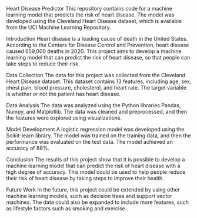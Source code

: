 
Heart Disease Predictor
This repository contains code for a machine learning model that predicts the risk of heart disease. The model was developed using the Cleveland Heart Disease dataset, which is available from the UCI Machine Learning Repository.

Introduction
Heart disease is a leading cause of death in the United States. According to the Centers for Disease Control and Prevention, heart disease caused 659,000 deaths in 2020. This project aims to develop a machine learning model that can predict the risk of heart disease, so that people can take steps to reduce their risk.

Data Collection
The data for this project was collected from the Cleveland Heart Disease dataset. This dataset contains 13 features, including age, sex, chest pain, blood pressure, cholesterol, and heart rate. The target variable is whether or not the patient has heart disease.

Data Analysis
The data was analyzed using the Python libraries Pandas, Numpy, and Matplotlib. The data was cleaned and preprocessed, and then the features were explored using visualizations.

Model Development
A logistic regression model was developed using the Scikit-learn library. The model was trained on the training data, and then the performance was evaluated on the test data. The model achieved an accuracy of 88%.

Conclusion
The results of this project show that it is possible to develop a machine learning model that can predict the risk of heart disease with a high degree of accuracy. This model could be used to help people reduce their risk of heart disease by taking steps to improve their health.

Future Work
In the future, this project could be extended by using other machine learning models, such as decision trees and support vector machines. The data could also be expanded to include more features, such as lifestyle factors such as smoking and exercise.
